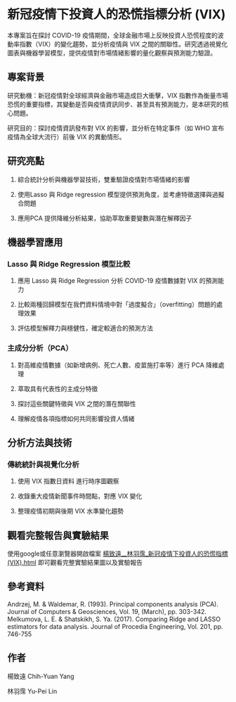 # 新冠疫情下投資人的恐慌指標分析 (VIX)
本專案旨在探討 COVID-19 疫情期間，全球金融市場上反映投資人恐慌程度的波動率指數（VIX）的變化趨勢，並分析疫情與 VIX 之間的關聯性。研究透過視覺化圖表與機器學習模型，提供疫情對市場情緒影響的量化觀察與預測能力驗證。

## 專案背景
研究動機：新冠疫情對全球經濟與金融市場造成巨大衝擊，VIX 指數作為衡量市場恐慌的重要指標，其變動是否與疫情資訊同步、甚至具有預測能力，是本研究的核心問題。

研究目的：探討疫情資訊發布對 VIX 的影響，並分析在特定事件（如 WHO 宣布疫情為全球大流行）前後 VIX 的異動情形。


## 研究亮點
1. 綜合統計分析與機器學習技術，雙重驗證疫情對市場情緒的影響

2. 使用Lasso 與 Ridge regression 模型提供預測角度，並考慮特徵選擇與過擬合問題

3. 應用PCA 提供降維分析結果，協助萃取重要變數與潛在解釋因子

## 機器學習應用
### Lasso 與 Ridge Regression 模型比較
1. 應用 Lasso 與 Ridge Regression 分析 COVID-19 疫情數據對 VIX 的預測能力

2. 比較兩種回歸模型在我們資料情境中對「過度擬合」（overfitting）問題的處理效果

3. 評估模型解釋力與穩健性，確定較適合的預測方法

### 主成分分析（PCA）
1. 對高維疫情數據（如新增病例、死亡人數、疫苗施打率等）進行 PCA 降維處理

2. 萃取具有代表性的主成分特徵

3. 探討這些關鍵特徵與 VIX 之間的潛在關聯性

4. 理解疫情各項指標如何共同影響投資人情緒

## 分析方法與技術
### 傳統統計與視覺化分析
1. 使用 VIX 指數日資料 進行時序圖觀察

2. 收錄重大疫情新聞事件時間點，對應 VIX 變化

3. 整理疫情初期與後期 VIX 水準變化趨勢

## 觀看完整報告與實驗結果
使用google或任意瀏覽器開啟檔案 [楊致遠__林羽霈_新冠疫情下投資人的恐慌指標(VIX).html](https://github.com/giraffeiscute/R-project-Factors-Affecting-Investors-Panic-during-the-COVID-19-Crisis/blob/main/%E6%A5%8A%E8%87%B4%E9%81%A0__%E6%9E%97%E7%BE%BD%E9%9C%88_%E6%96%B0%E5%86%A0%E7%96%AB%E6%83%85%E4%B8%8B%E6%8A%95%E8%B3%87%E4%BA%BA%E7%9A%84%E6%81%90%E6%85%8C%E6%8C%87%E6%A8%99(VIX).html) 即可觀看完整實驗結果圖以及實驗報告


## 參考資料
Andrzej, M. & Waldemar, R. (1993). Principal components analysis (PCA). Journal of Computers & Geosciences, Vol. 19, (March), pp. 303-342.
Melkumova, L. E. & Shatskikh, S. Ya. (2017). Comparing Ridge and LASSO estimators for data analysis. Journal of Procedia Engineering, Vol. 201, pp. 746-755


## 作者
楊致遠 Chih-Yuan Yang

林羽霈 Yu-Pei Lin

